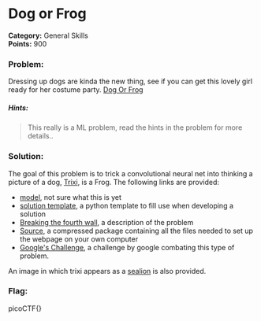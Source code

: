 # Dog or Frog
__Category:__ General Skills   
__Points:__ 900

### Problem:

Dressing up dogs are kinda the new thing, see if you can get this lovely girl ready for her costume party. [Dog Or Frog](http://2018shell3.picoctf.com:18466/)

##### Hints:
> This really is a ML problem, read the hints in the problem for more details..

### Solution:

The goal of this problem is to trick a convolutional neural net into thinking a picture of a dog, [Trixi](trixi.png), is a Frog.
The  following links are provided:
* [model](model.h5), not sure what this is yet
* [solution template](solution_template.py), a python template to fill use when developing a solution
* [Breaking the fourth wall](notes.txt), a description of the problem
* [Source](source.tar.gz), a compressed package containing all the files needed to set up the webpage on your own computer
* [Google's Challenge](https://ai.googleblog.com/2018/09/introducing-unrestricted-adversarial.html), a challenge by google  combating this type of problem.

An image in which trixi appears as a [sealion](trixi_sealion.png) is also provided.

### Flag:

picoCTF{}
